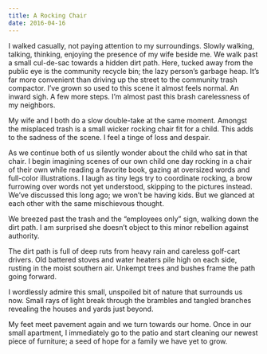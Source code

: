 ```yaml
---
title: A Rocking Chair
date: 2016-04-16
---
```


I walked casually, not paying attention to my surroundings. Slowly walking, talking, thinking, enjoying the presence of my wife beside me. We walk past a small cul-de-sac towards a hidden dirt path. Here, tucked away from the public eye is the community recycle bin; the lazy person’s garbage heap. It’s far more convenient than driving up the street to the community trash compactor. I’ve grown so used to this scene it almost feels normal. An inward sigh. A few more steps. I’m almost past this brash carelessness of my neighbors.

My wife and I both do a slow double-take at the same moment. Amongst the misplaced trash is a small wicker rocking chair fit for a child. This adds to the sadness of the scene. I feel a tinge of loss and despair.

As we continue both of us silently wonder about the child who sat in that chair. I begin imagining scenes of our own child one day rocking in a chair of their own while reading a favorite book, gazing at oversized words and full-color illustrations. I laugh as tiny legs try to coordinate rocking, a brow furrowing over words not yet understood, skipping to the pictures instead. We’ve discussed this long ago; we won’t be having kids. But we glanced at each other with the same mischievous thought. 

We breezed past the trash and the “employees only” sign, walking down the dirt path. I am surprised she doesn’t object to this minor rebellion against authority. 

The dirt path is full of deep ruts from heavy rain and careless golf-cart drivers. Old battered stoves and water heaters pile high on each side, rusting in the moist southern air. Unkempt trees and bushes frame the path going forward.

I wordlessly admire this small, unspoiled bit of nature that surrounds us now. Small rays of light break through the brambles and tangled branches revealing the houses and yards just beyond. 

My feet meet pavement again and we turn towards our home. Once in our small apartment, I immediately go to the patio and start cleaning our newest piece of furniture; a seed of hope for a family we have yet to grow.

